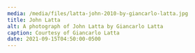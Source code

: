 ```yaml
---
media: /media/files/latta-john-2010-by-giancarlo-latta.jpg
title: John Latta
alt: A photograph of John Latta by Giancarlo Latta
caption: Courtesy of Giancarlo Latta
date: 2021-09-15T04:50:00-0500
---
```

